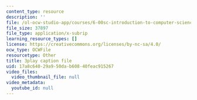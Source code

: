 ```yaml
---
content_type: resource
description: ''
file: /ol-ocw-studio-app/courses/6-00sc-introduction-to-computer-science-and-programming-spring-2011/17a8c64029a950dab60840feac915267_rM3shFQyieU.vtt
file_size: 37897
file_type: application/x-subrip
learning_resource_types: []
license: https://creativecommons.org/licenses/by-nc-sa/4.0/
ocw_type: OCWFile
resourcetype: Other
title: 3play caption file
uid: 17a8c640-29a9-50da-b608-40feac915267
video_files:
  video_thumbnail_file: null
video_metadata:
  youtube_id: null
---
```

